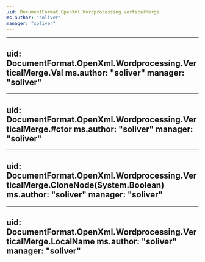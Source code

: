```yaml
---
uid: DocumentFormat.OpenXml.Wordprocessing.VerticalMerge
ms.author: "soliver"
manager: "soliver"
---
```


---
uid: DocumentFormat.OpenXml.Wordprocessing.VerticalMerge.Val
ms.author: "soliver"
manager: "soliver"
---

---
uid: DocumentFormat.OpenXml.Wordprocessing.VerticalMerge.#ctor
ms.author: "soliver"
manager: "soliver"
---

---
uid: DocumentFormat.OpenXml.Wordprocessing.VerticalMerge.CloneNode(System.Boolean)
ms.author: "soliver"
manager: "soliver"
---

---
uid: DocumentFormat.OpenXml.Wordprocessing.VerticalMerge.LocalName
ms.author: "soliver"
manager: "soliver"
---
